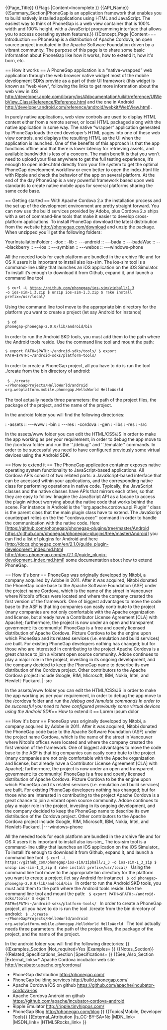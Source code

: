 {{Page_Title}}
{{Flags
|Content=Incomplete
}}
{{API_Name}}
{{Summary_Section|PhoneGap is an application framework that enables you to build natively installed applications using HTML and JavaScript.  The easiest way to think of PhoneGap is a web view container that is 100% width and 100% height, with a JavaScript programming interface that allows you to access operating system features.}}
{{Concept_Page
|Content=== Introduction ==
PhoneGap is a distribution of Apache Cordova, an open source project incubated in the Apache Software Foundation driven by a vibrant community.
The purpose of this page is to share some basic information about PhoneGap like how it works, how to extend it, how it's born, etc.

== How it works ==
A PhoneGap application is a “native-wrapped” web application through the web browser native widget most of the mobile development SDKs provide as a part of their UI framework (this widget is known as “web view”, following the links to get more information about the web view in iOS http://developer.apple.com/library/ios/#documentation/uikit/reference/UIWebView_Class/Reference/Reference.html and the one in Android  http://developer.android.com/reference/android/webkit/WebView.html).

In purely native applications, web view controls are used to display HTML content either from a remote server, or local HTML packaged along with the native application in some way. The native “wrapper” application generated by PhoneGap loads the end developer’s HTML pages into one of these web view controls, and displays the resulting HTML as the UI when the application is launched.
One of the benefits of this approach is that the app functions offline and that there is lower latency for retrieving assets, and available bandwidth is less of a concern. The main benefit is that you won't need to upload your files anywhere to get the full testing experience, it’s enough to open index.html directly from your file system to get the optimal PhoneGap development workflow or even better to open the index.html file with Ripple and check the behavior of the app on several platform.
At the end of the day PhoneGap is a very powerful framework based upon web standards to create native mobile apps for several platforms sharing the same code base.

== Getting started ==
With Apache Cordova 2.x the installation process and the set up of the development environment are pretty straight forward. You can now use the build services provided by Adobe, plus Cordova 2.x ships with a set of command-line tools that make it easier to develop cross-platform applications. To install PhoneGap download the latest distribution from the website http://phonegap.com/download and unzip the package.
When unzipped you’ll get the following folders:

YourInstallationFolder
: -doc
: -lib
:: ---android
:: ---bada
:: ---badaWac
:: ---blackberry
:: ---ios
:: ---symbian
:: ---webos
:: ---windows-phone

All the needed tools for each platform are bundled in the archive file and for OS X users it is important to install also ios-sim. The ios-sim tool is a command-line utility that launches an iOS application on the iOS Simulator. To install it’s enough to download it from Github, expand it, and launch a command line tool
<br><br>
<code>
$ curl -L https://github.com/phonegap/ios-sim/zipball/1.3 -o ios-sim-1.3.zip
$ unzip ios-sim-1.3.zip
$ rake install prefix=/usr/local/
</code>
<br><br>
Using the command line tool move to the appropriate bin directory for the platform you want to create a project (let say Android for instance)
<br><br>
<code>
$ cd phonegap-phonegap-2.0.0/lib/android/bin
</code><br><br>
In order to run the Android SKD tools, you must add them to the path where the Android tools reside. Use the command line tool and mount the path:
<br>
<code>
$ export PATH=$PATH:~/android-sdks/tools/
$ export PATH=$PATH:~/android-sdks/platform-tools/ 
</code>
<br><br>
In order to create a PhoneGap project, all you have to do is run the tool ./create from the bin directory of android:
<br><br>
<code>
$ ./create ~/PhoneGapProjects/HelloWorld/android org.webplatform.mobile.phonegap.HelloWorld HelloWorld
</code>
<br><br>
The tool actually needs three parameters: the path of the project files, the package of the project, and the name of the project. 

In the android folder you will find the following directories:

: -assets
:: ---www
: -bin
:: ---res
: -cordova
: -gen
: -libs
: -res
: -src

In the assets/www folder you can edit the HTML/CSS/JS in order to make the app working as per your requirement, in order to debug the app move to the /cordova folder and run the ''./debug'' and ''./emulate'' commands.
In order to be successful you need to have configured previously some virtual devices using the Android SDK.

== How to extend it ==
The PhoneGap application container exposes native operating system functionality to JavaScript-based applications.
All Cordova APIs consist of two related parts: a JavaScript-based interface that can be accessed within your applications, and the corresponding native class for performing operations in native code. Typically, the JavaScript classes and the native classes have APIs that mirrors each other, so that they are easy to follow. 
Imagine the JavaScript API as a facade to access the plugin without worrying about the native code that works behind the scene.
For instance in Android is the ''org.apache.cordova.api.Plugin'' class is the parent class that the main plugin class have to extend. The JavaScript counterpart relies on the the ''cordova.exec'' command in order to handle the communication with the native code.
Here [https://github.com/phonegap/phonegap-plugins/tree/master/Android https://github.com/phonegap/phonegap-plugins/tree/master/Android] you can find a list of plugins for Android and here [http://docs.phonegap.com/en/2.1.0/guide_plugin-development_index.md.html http://docs.phonegap.com/en/2.1.0/guide_plugin-development_index.md.html] some documentation about how to extend PhoneGap.

== How it's bonr ==
PhoneGap was originally developed by Nitobi, a company acquired by Adobe in 2011. After it was acquired, Nitobi donated the PhoneGap code base to the Apache Software Foundation (ASF) under the project name Cordova, which is the name of the street in Vancouver where Nitobi’s offices were located and where the company created the first version of the framework.
One of biggest advantages to move the code base to the ASF is that big companies can easily contribute to the project (many companies are not only comfortable with the Apache organization and license, but already have a Contributor License Agreement [CLA] with Apache); furthermore, the project is now under an open and transparent government: its community!
PhoneGap is a free and openly licensed distribution of Apache Cordova. Picture Cordova to be the engine upon which PhoneGap and its related services (i.e. emulation and build services) are built. For existing PhoneGap developers nothing has changed; but for those who are interested in contributing to the project Apache Cordova is a great chance to join a vibrant open source community.
Adobe continues to play a major role in the project, investing in its ongoing development, and the company decided to keep the PhoneGap name to describe its own distribution of the Cordova project. Other contributors to the Apache Cordova project include Google, RIM, Microsoft, IBM, Nokia, Intel, and Hewlett-Packard.
|-src

In the assets/www folder you can edit the HTML/CSS/JS in order to make the app working as per your requirement, in order to debug the app move to the /cordova folder and run the _/debug and _/emulate commands_
In order to be successful you need to have configured previously some virtual devices using the Android SDK_== How to extend it ==
Lorem ipsum dolor

== How it's bonr ==
PhoneGap was originally developed by Nitobi, a company acquired by Adobe in 2011. After it was acquired, Nitobi donated the PhoneGap code base to the Apache Software Foundation (ASF) under the project name Cordova, which is the name of the street in Vancouver where Nitobi’s offices were located and where the company created the first version of the framework.
One of biggest advantages to move the code base to the ASF is that big companies can easily contribute to the project (many companies are not only comfortable with the Apache organization and license, but already have a Contributor License Agreement [CLA] with Apache); furthermore, the project is now under an open and transparent government: its community!
PhoneGap is a free and openly licensed distribution of Apache Cordova. Picture Cordova to be the engine upon which PhoneGap and its related services (i.e. emulation and build services) are built. For existing PhoneGap developers nothing has changed; but for those who are interested in contributing to the project Apache Cordova is a great chance to join a vibrant open source community.
Adobe continues to play a major role in the project, investing in its ongoing development, and the company decided to keep the PhoneGap name to describe its own distribution of the Cordova project. Other contributors to the Apache Cordova project include Google, RIM, Microsoft, IBM, Nokia, Intel, and Hewlett-Packard.
|---windows-phone

All the needed tools for each platform are bundled in the archive file and for OS X users it is important to install also ios-sim_ The ios-sim tool is a command-line utility that launches an iOS application on the iOS Simulator_ To install it’s enough to download it from Github, expand it, and launch a command line tool
<code>
$ curl -L https://github_com/phonegap/ios-sim/zipball/1_3 -o ios-sim-1_3_zip
$ unzip ios-sim-1_3_zip
$ rake install prefix=/usr/local/
</code>
Using the command line tool move to the appropriate bin directory for the platform you want to create a project (let say Android for instance)
<code>
$ cd phonegap-phonegap-2.0.0/lib/android/bin
</code>
In order to run the Android SKD tools, you must add them to the path where the Android tools reside. Use the command line tool and mount the path:
<code>
$ export PATH=$PATH:~/android-sdks/tools/
$ export PATH=$PATH:~/android-sdks/platform-tools/ 
</code>
In order to create a PhoneGap project, all you have to do is run the tool ./create from the bin directory of android:
<code>
$ ./create ~/PhoneGapProjects/HelloWorld/android org.webplatform.mobile.phonegap.HelloWorld HelloWorld
</code>
The tool actually needs three parameters: the path of the project files, the package of the project, and the name of the project. 

In the android folder you will find the following directories:
}}
{{Examples_Section
|Not_required=Yes
|Examples=
}}
{{Notes_Section}}
{{Related_Specifications_Section
|Specifications=
}}
{{See_Also_Section
|External_links=* Apache Cordova incubator web site http://incubator.apache.org/cordova/
* PhoneGap distribution http://phonegap.com/
* PhoneGap building services http://build.phonegap.com/
* Apache Cordova iOS on github https://github.com/apache/incubator-cordova-ios
* Apache Cordova Android on github https://github.com/apache/incubator-cordova-android
* Ripple Emulator http://ripple.tinyhippos.com/
* PhoneGap Blog http://phonegap.com/blog
}}
{{Topics|Mobile, Developer Tools}}
{{External_Attribution
|Is_CC-BY-SA=No
|MDN_link=
|MSDN_link=
|HTML5Rocks_link=
}}